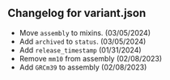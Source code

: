 ## Changelog for variant.json

* Move `assembly` to mixins. (03/05/2024)
* Add `archived` to `status`. (03/05/2024)
* Add `release_timestamp` (01/31/2024)
* Remove `mm10` from assembly (02/08/2023)
* Add `GRCm39` to assembly (02/08/2023)

